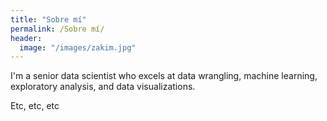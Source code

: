 ```yaml
---
title: "Sobre mí"
permalink: /Sobre mí/
header:
  image: "/images/zakim.jpg"
---
```


I'm a senior data scientist who excels at data wrangling, machine learning, exploratory analysis, and data visualizations.

Etc, etc, etc

